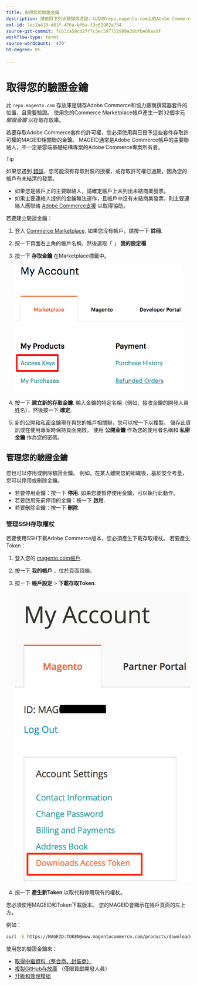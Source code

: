 ```yaml
---
title: 取得您的驗證金鑰
description: 請依照下列步驟擷取憑證，以存取repo.magento.com上的Adobe Commerce Composer套件。
exl-id: 7ec2a410-d81f-476a-bf6a-f3c61982a734
source-git-commit: fc63ca58cd2ff7c5ec597751980a39bfbe68aa5f
workflow-type: tm+mt
source-wordcount: '470'
ht-degree: 0%

---
```


# 取得您的驗證金鑰

此 `repo.magento.com` 存放庫是儲存Adobe Commerce和協力廠商撰寫器套件的位置，且需要驗證。 使用您的Commerce Marketplace帳戶產生一對32個字元 *驗證金鑰* 以存取存放庫。

若要存取Adobe Commerce套件的許可權，您必須使用與已授予這些套件存取許可權的MAGEID相關聯的金鑰。 MAGEID通常是Adobe Commerce帳戶的主要聯絡人，不一定是雲端基礎結構專案的Adobe Commerce專案所有者。

>[!TIP]
>
>如果您遇到 [錯誤](https://experienceleague.adobe.com/docs/commerce-knowledge-base/kb/troubleshooting/deployment/magento-commerce-cloud-repo-could-not-be-accessed-403-forbidden-or-404-not-found-error-when-deploying.html)，您可能沒有存取封裝的授權，或存取許可權已過期，因為您的帳戶有未結清的發票。
>
>* 如果您是帳戶上的主要聯絡人，請確定帳戶上未列出未結商業發票。
>* 如果主要連絡人提供的金鑰無法運作，且帳戶中沒有未結商業發票，則主要連絡人應聯絡 [Adobe Commerce支援](https://experienceleague.adobe.com/docs/commerce-knowledge-base/kb/help-center-guide/magento-help-center-user-guide.html#submit-ticket) 以取得協助。

若要建立驗證金鑰：

1. 登入 [Commerce Marketplace](https://commercemarketplace.adobe.com/). 如果您沒有帳戶，請按一下 **註冊**.

1. 按一下頁面右上角的帳戶名稱，然後選取「 」 **我的設定檔**.

1. 按一下 **存取金鑰** 在Marketplace標籤中。

   ![在Commerce Marketplace上取得您的安全存取金鑰](../../assets/installation/cloud_access-key.png)

1. 按一下 **建立新的存取金鑰**. 輸入金鑰的特定名稱（例如，接收金鑰的開發人員姓名），然後按一下 **確定**.

1. 新的公開和私密金鑰現在與您的帳戶相關聯，您可以按一下以複製。 儲存此資訊或在使用專案時保持頁面開啟。 使用 **公開金鑰** 作為您的使用者名稱和 **私密金鑰** 作為您的密碼。

## 管理您的驗證金鑰

您也可以停用或刪除驗證金鑰。 例如，在某人離開您的組織後，基於安全考量，您可以停用或刪除金鑰。

* 若要停用金鑰：按一下 **停用**. 如果您要暫停使用金鑰，可以執行此動作。
* 若要啟用先前停用的金鑰：按一下 **啟用**.
* 若要刪除金鑰：按一下 **刪除**.

### 管理SSH存取權杖

若要使用SSH下載Adobe Commerce版本，您必須產生下載存取權杖。 若要產生Token：

1. 登入您的 [magento.com帳戶](https://account.magento.com/customer/account/login).
1. 按一下 **我的帳戶** ，位於頁面頂端。
1. 按一下 **帳戶設定** > **下載存取Token**.

   ![存取您的金鑰](../../assets/installation/connect_keys1.png)

1. 按一下 **產生新Token** 以取代和停用現有的權杖。

您必須使用MAGEID和Token下載版本。 您的MAGEID會顯示在帳戶頁面的左上方。

例如：

```bash
curl -k https://MAGEID:TOKEN@www.magentocommerce.com/products/downloads/info/help
```

使用您的驗證金鑰來：

* [取得中繼資料（整合商、封裝商）](../composer.md)
* [複製GitHub存放庫](https://developer.adobe.com/commerce/contributor/guides/install/clone-repository/) （僅限貢獻開發人員）
* [升級和管理模組](../../upgrade/modules/upgrade.md)
